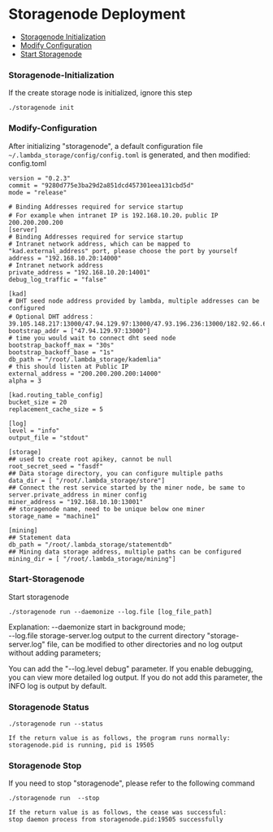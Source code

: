 # Storagenode Deployment
* [Storagenode Initialization](#Storagenode-Initialization)
* [Modify Configuration](#Modify-Configuration)
* [Start Storagenode](#Start-Storagenode)


### Storagenode-Initialization

If the create storage node is initialized, ignore this step

```
./storagenode init 
```

### Modify-Configuration
After initializing "storagenode", a default configuration file `~/.lambda_storage/config/config.toml` is generated, and then modified: config.toml


```
version = "0.2.3"
commit = "9280d775e3ba29d2a851dcd457301eea131cbd5d"
mode = "release"

# Binding Addresses required for service startup
# For example when intranet IP is 192.168.10.20，public IP 200.200.200.200 
[server]
# Binding Addresses required for service startup
# Intranet network address, which can be mapped to "kad.external_address" port, please choose the port by yourself
address = "192.168.10.20:14000"
# Intranet network address
private_address = "192.168.10.20:14001"
debug_log_traffic = "false" 

[kad]
# DHT seed node address provided by lambda, multiple addresses can be configured
# Optional DHT address：39.105.148.217:13000/47.94.129.97:13000/47.93.196.236:13000/182.92.66.63:13000
bootstrap_addr = ["47.94.129.97:13000"]
# time you would wait to connect dht seed node
bootstrap_backoff_max = "30s"
bootstrap_backoff_base = "1s"
db_path = "/root/.lambda_storage/kademlia"
# this should listen at Public IP
external_address = "200.200.200.200:14000"
alpha = 3

[kad.routing_table_config]
bucket_size = 20
replacement_cache_size = 5

[log]
level = "info"
output_file = "stdout"

[storage]
## used to create root apikey, cannot be null
root_secret_seed = "fasdf"
## Data storage directory, you can configure multiple paths
data_dir = [ "/root/.lambda_storage/store"]
## Connect the rest service started by the miner node, be same to server.private_address in miner config 
miner_address = "192.168.10.10:13001"
## storagenode name, need to be unique below one miner
storage_name = "machine1"

[mining]
## Statement data
db_path = "/root/.lambda_storage/statementdb"
## Mining data storage address, multiple paths can be configured
mining_dir = [ "/root/.lambda_storage/mining"]

```

### Start-Storagenode

Start storagenode
```
./storagenode run --daemonize --log.file [log_file_path]
```
  
Explanation:
--daemonize start in background mode;  
--log.file storage-server.log output to the current directory "storage-server.log" file, can be modified to other directories and no log output without adding parameters;    
 

You can add the "--log.level debug" parameter. If you enable debugging, you can view more detailed log output. If you do not add this parameter, the INFO log is output by default. 


### Storagenode Status
```
./storagenode run --status
```
```
If the return value is as follows, the program runs normally:
storagenode.pid is running, pid is 19505
```

### Storagenode Stop
If you need to stop "storagenode", please refer to the following command


```
./storagenode run  --stop
```
```
If the return value is as follows, the cease was successful:
stop daemon process from storagenode.pid:19505 successfully
```



